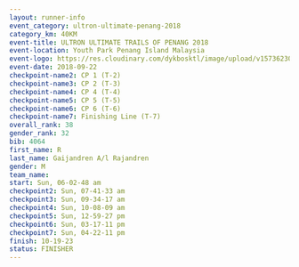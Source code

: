 ```yaml
---
layout: runner-info 
event_category: ultron-ultimate-penang-2018 
category_km: 40KM 
event-title: ULTRON ULTIMATE TRAILS OF PENANG 2018 
event-location: Youth Park Penang Island Malaysia 
event-logo: https://res.cloudinary.com/dykbosktl/image/upload/v1573623002/Logo/ULTRO_2018_LOGO_btp5xw.jpg 
event-date: 2018-09-22 
checkpoint-name2: CP 1 (T-2) 
checkpoint-name3: CP 2 (T-3) 
checkpoint-name4: CP 4 (T-4) 
checkpoint-name5: CP 5 (T-5) 
checkpoint-name6: CP 6 (T-6) 
checkpoint-name7: Finishing Line (T-7) 
overall_rank: 38
gender_rank: 32
bib: 4064
first_name: R
last_name: Gaijandren A/l Rajandren
gender: M
team_name: 
start: Sun, 06-02-48 am
checkpoint2: Sun, 07-41-33 am
checkpoint3: Sun, 09-34-17 am
checkpoint4: Sun, 10-08-09 am
checkpoint5: Sun, 12-59-27 pm
checkpoint6: Sun, 03-17-11 pm
checkpoint7: Sun, 04-22-11 pm
finish: 10-19-23
status: FINISHER
---
```

